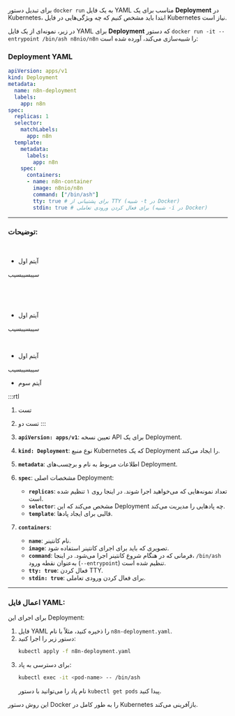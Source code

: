 برای تبدیل دستور `docker run` به یک فایل YAML مناسب برای یک **Deployment** در Kubernetes، ابتدا باید مشخص کنیم که چه ویژگی‌هایی در فایل Kubernetes نیاز است. 

در زیر، نمونه‌ای از یک فایل YAML برای **Deployment** که دستور `docker run -it --entrypoint /bin/ash n8nio/n8n` را شبیه‌سازی می‌کند، آورده شده است:

### Deployment YAML
```yaml
apiVersion: apps/v1
kind: Deployment
metadata:
  name: n8n-deployment
  labels:
    app: n8n
spec:
  replicas: 1
  selector:
    matchLabels:
      app: n8n
  template:
    metadata:
      labels:
        app: n8n
    spec:
      containers:
      - name: n8n-container
        image: n8nio/n8n
        command: ["/bin/ash"]
        tty: true # برای پشتیبانی از TTY (شبیه -t در Docker)
        stdin: true # برای فعال کردن ورودی تعاملی (شبیه -i در Docker)
```

---

### توضیحات:

‎
- آیتم اول

سیبسیبسیب

‎

‎
- آیتم اول

سیبسیبسیب
‎



‎
- آیتم اول

سیبسیبسیب



- آیتم سوم




:::rtl
1. تست
2. تست دو
:::


1. **`apiVersion: apps/v1`**:
   تعیین نسخه API برای یک Deployment.

2. **`kind: Deployment`**:
   نوع منبع Kubernetes که یک Deployment را ایجاد می‌کند.

3. **`metadata`**:
   اطلاعات مربوط به نام و برچسب‌های Deployment.

4. **`spec`**:
   مشخصات اصلی Deployment:
   - **`replicas`**: تعداد نمونه‌هایی که می‌خواهید اجرا شوند. در اینجا روی ۱ تنظیم شده است.
   - **`selector`**: مشخص می‌کند که این Deployment چه پادهایی را مدیریت می‌کند.
   - **`template`**: قالبی برای ایجاد پادها.

5. **`containers`**:
   - **`name`**: نام کانتینر.
   - **`image`**: تصویری که باید برای اجرای کانتینر استفاده شود.
   - **`command`**: فرمانی که در هنگام شروع کانتینر اجرا می‌شود. در اینجا، `/bin/ash` به‌عنوان نقطه ورود (`--entrypoint`) تنظیم شده است.
   - **`tty: true`**: فعال کردن TTY.
   - **`stdin: true`**: برای فعال کردن ورودی تعاملی.

---

### اعمال فایل YAML:
برای اجرای این Deployment:
1. فایل YAML را ذخیره کنید، مثلاً با نام `n8n-deployment.yaml`.
2. دستور زیر را اجرا کنید:
   ```bash
   kubectl apply -f n8n-deployment.yaml
   ```
3. برای دسترسی به پاد:
   ```bash
   kubectl exec -it <pod-name> -- /bin/ash
   ```
   نام پاد را می‌توانید با دستور `kubectl get pods` پیدا کنید.

این روش دستور Docker را به طور کامل در Kubernetes بازآفرینی می‌کند.

